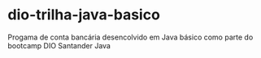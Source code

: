 # dio-trilha-java-basico
Progama de conta bancária desencolvido em Java básico como parte do bootcamp DIO Santander Java
